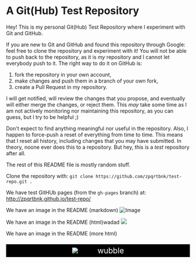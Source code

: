# A Git(Hub) Test Repository

Hey! This is my personal Git(Hub) Test Repository where I experiment with Git and GitHub. 

If you are new to Git and GitHub and found this repository through Google: feel free to clone the repository and experiment with it! You will not be able to push back to the repository, as it is *my* repository and I cannot let everybody push to it. The right way to do it on GitHub is: 

1. fork the repository in your own account, 
2. make changes and push them in a branch of your own fork, 
3. create a Pull Request in my repository. 

I will get notified, will review the changes that you propose, and eventually will either merge the changes, or reject them. This *may* take some time as I am not actively monitoring nor maintaining this repository, as you can guess, but I try to be helpful ;)

Don't expect to find anything meaningful nor useful in the repository. Also, I happen to force-push a reset of everything from time to time. This means that I reset all history, including changes that you may have submitted. In theory, noone ever does this to a repository. But hey, this is a *test* repository after all.

The rest of this README file is mostly random stuff.

Clone the repository with: `git clone https://github.com/zpqrtbnk/test-repo.git .`

We have test GitHUb pages (from the `gh-pages` branch) at: http://zpqrtbnk.github.io/test-repo/ 

We have an image in the README (markdown)
![Image](https://raw.github.com/zpqrtbnk/test-repo/master/wtf.jpg)

We have an image in the README (html)wadad
<img src="./wtf.jpg" />

We have an image in the README (more html)
<p align="center" style="background:#000;padding:5px;color:#fff;font-size:150%;margin-bottom:64px">
    <img src="./wtf.jpg" />
    <span style="margin-left:48px;">wubble</span>
</p>

